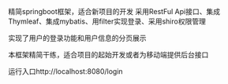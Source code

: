精简springboot框架，适合新项目的开发 采用RestFul Api接口、集成Thymleaf、集成mybatis、用filter实现登录、采用shiro权限管理

实现了用户的登录功能和用户信息的分页展示

本框架精简干练，适合项目的起始开发或者为移动端提供后台接口

运行入口http://localhost:8080/login